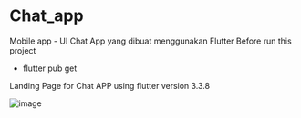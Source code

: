 # Chat_app
Mobile app - UI Chat App yang dibuat menggunakan Flutter
Before run this project
- flutter pub get

Landing Page for Chat APP using flutter version 3.3.8

![image](https://user-images.githubusercontent.com/57993220/235820281-99aadc16-cd38-41bc-9375-a76c0815777f.png)

